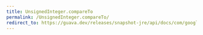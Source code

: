 ```yaml
---
title: UnsignedInteger.compareTo
permalink: /UnsignedInteger.compareTo/
redirect_to: https://guava.dev/releases/snapshot-jre/api/docs/com/google/common/primitives/UnsignedInteger.html#compareTo-com.google.common.primitives.UnsignedInteger-
---
```

